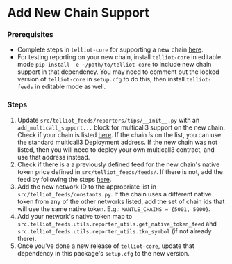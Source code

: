 # Add New Chain Support

### Prerequisites
- Complete steps in `telliot-core` for supporting a new chain [here](https://tellor-io.github.io/telliot-core/add-chain/).
- For testing reporting on your new chain, install `telliot-core` in editable mode `pip install -e ~/path/to/telliot-core` to include new chain support in that dependency. You may need to comment out the locked version of `telliot-core` in `setup.cfg` to do this, then install `telliot-feeds` in editable mode as well.

### Steps
1. Update `src/telliot_feeds/reporters/tips/__init__.py` with an `add_multicall_support...` block for multicall3 support on the new chain. Check if your chain is listed [here](https://www.multicall3.com/deployments). If the chain *is* on the list, you can use the standard multicall3 Deployment address. If the new chain was not listed, then you will need to deploy your own multicall3 contract, and use that address instead.
2. Check if there is a a previously defined feed for the new chain's native token price defined in `src/telliot_feeds/feeds/`. If there is not, add the feed by following the steps [here](https://tellor-io.github.io/telliot-feeds/add-spot-price/).
3. Add the new network ID to the appropriate list in `src/telliot_feeds/constants.py`. If the chain uses a different native token from any of the other networks listed, add the set of chain ids that will use the same native token. E.g.: `MANTLE_CHAINS = {5001, 5000}`.
5. Add your network's native token map to `src.telliot_feeds.utils.reporter_utils.get_native_token_feed` and `src.telliot_feeds.utils.reporter_utils.tkn_symbol` (if not already there).
6. Once you've done a new release of `telliot-core`, update that dependency in this package's `setup.cfg` to the new version.
